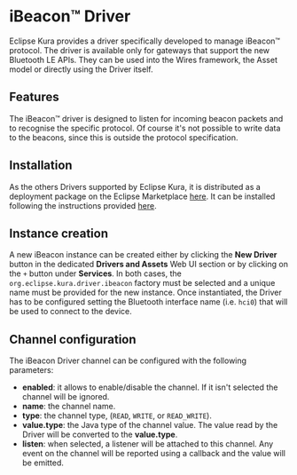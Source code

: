 # iBeacon&trade; Driver

Eclipse Kura provides a driver specifically developed to manage iBeacon&trade; protocol.
The driver is available only for gateways that support the new Bluetooth LE APIs. They can be used into the Wires framework, the Asset model or directly using the Driver itself.

## Features

The iBeacon&trade; driver is designed to listen for incoming beacon packets and to recognise the specific protocol. Of course it's not possible to write data to the beacons, since this is outside the protocol specification. 

## Installation

As the others Drivers supported by Eclipse Kura, it is distributed as a deployment package on the Eclipse Marketplace [here](https://marketplace.eclipse.org/content/ibeacon-driver-eclipse-kura-4xy). It can be installed following the instructions provided [here](../administration/application-management.md).

## Instance creation

A new iBeacon instance can be created either by clicking the **New Driver** button in the dedicated **Drivers and Assets** Web UI section or by clicking on the `+` button under **Services**. In both cases, the `org.eclipse.kura.driver.ibeacon` factory must be selected and a unique name must be provided for the new instance. 
Once instantiated, the Driver has to be configured setting the Bluetooth interface name (i.e. `hci0`) that will be used to connect to the device.

## Channel configuration

The iBeacon Driver channel can be configured with the following parameters:

- **enabled**: it allows to enable/disable the channel. If it isn't selected the channel will be ignored.
- **name**: the channel name.
- **type**: the channel type, (`READ`, `WRITE`, or `READ_WRITE`).
- **value.type**: the Java type of the channel value. The value read by the Driver will be converted to the **value.type**.
- **listen**: when selected, a listener will be attached to this channel. Any event on the channel will be reported using a callback and the value will be emitted.
